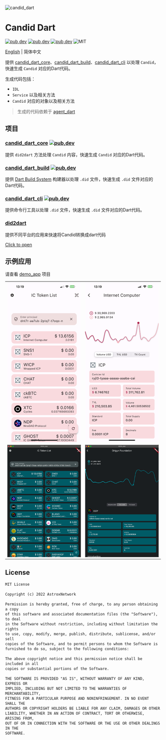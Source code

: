 ![candid_dart](https://socialify.git.ci/AstroxNetwork/candid_dart/image?description=1&font=Source%20Code%20Pro&forks=1&issues=1&logo=https%3A%2F%2Fraw.githubusercontent.com%2FAstroxNetwork%2Fcandid_dart%2Fmain%2Fdocs%2Fassets%2Fic.svg&name=1&pattern=Circuit%20Board&pulls=1&stargazers=1&theme=Auto)

# Candid Dart

[![pub,dev](https://img.shields.io/pub/v/candid_dart_core?color=%230175C2&label=candid_dart_core&logo=dart)](https://pub.dev/packages/candid_dart_core)
[![pub,dev](https://img.shields.io/pub/v/candid_dart_build?color=%230175C2&label=candid_dart_build&logo=dart)](https://pub.dev/packages/candid_dart_build)
[![pub,dev](https://img.shields.io/pub/v/candid_dart_cli?color=%230175C2&label=candid_dart_cli&logo=dart)](https://pub.dev/packages/candid_dart_cli)
![MIT](https://img.shields.io/github/license/AstroxNetwork/candid_dart)

[English](README.md) | 简体中文

提供 [candid_dart_core](packages/core)、[candid_dart_build](packages/build)、[candid_dart_cli](packages/cli)
以处理 `Candid`，快速生成 `Candid` 对应的Dart代码。

生成代码包括：

- `IDL`
- `Service` 以及相关方法
- `Candid` 对应的对象以及相关方法

> 生成的代码依赖于 [agent_dart](https://github.com/AstroxNetwork/agent_dart)

## 项目

### [candid_dart_core](packages/core) [![pub,dev](https://img.shields.io/pub/v/candid_dart_core?color=%230175C2&label=candid_dart_core&logo=dart)](https://pub.dev/packages/candid_dart_core)

提供 `did2dart` 方法处理 `Candid` 内容，快速生成 `Candid` 对应的Dart代码。

### [candid_dart_build](packages/build) [![pub,dev](https://img.shields.io/pub/v/candid_dart_build?color=%230175C2&label=candid_dart_build&logo=dart)](https://pub.dev/packages/candid_dart_build)

提供 [Dart Build System](https://github.com/dart-lang/build) 构建器以处理 `.did` 文件，快速生成 `.did` 文件对应的Dart代码。

### [candid_dart_cli](packages/cli) [![pub,dev](https://img.shields.io/pub/v/candid_dart_cli?color=%230175C2&label=candid_dart_cli&logo=dart)](https://pub.dev/packages/candid_dart_cli)

提供命令行工具以处理 `.did` 文件，快速生成 `.did` 文件对应的Dart代码。

### [did2dart](apps/did2dart)

提供不同平台的应用来快速将Candid转换成dart代码

[Click to open](https://did2dart.astrox.app/#/)

## 示例应用

请查看 [demo_app](apps/demo_app) 项目

<table>
<tr>
<td><img src="docs/assets/iphone1.PNG" alt="iPhone home"></td>
<td><img src="docs/assets/iphone2.PNG" alt="iPhone token detail"></td>
</tr>
<tr>
<td><img src="docs/assets/mac1.png" alt="MacOS home"></td>
<td><img src="docs/assets/mac2.png" alt="MacOS token detail"></td>
</tr>
</table> 

## License

```text
MIT License

Copyright (c) 2022 AstroxNetwork

Permission is hereby granted, free of charge, to any person obtaining a copy
of this software and associated documentation files (the "Software"), to deal
in the Software without restriction, including without limitation the rights
to use, copy, modify, merge, publish, distribute, sublicense, and/or sell
copies of the Software, and to permit persons to whom the Software is
furnished to do so, subject to the following conditions:

The above copyright notice and this permission notice shall be included in all
copies or substantial portions of the Software.

THE SOFTWARE IS PROVIDED "AS IS", WITHOUT WARRANTY OF ANY KIND, EXPRESS OR
IMPLIED, INCLUDING BUT NOT LIMITED TO THE WARRANTIES OF MERCHANTABILITY,
FITNESS FOR A PARTICULAR PURPOSE AND NONINFRINGEMENT. IN NO EVENT SHALL THE
AUTHORS OR COPYRIGHT HOLDERS BE LIABLE FOR ANY CLAIM, DAMAGES OR OTHER
LIABILITY, WHETHER IN AN ACTION OF CONTRACT, TORT OR OTHERWISE, ARISING FROM,
OUT OF OR IN CONNECTION WITH THE SOFTWARE OR THE USE OR OTHER DEALINGS IN THE
SOFTWARE.
```

